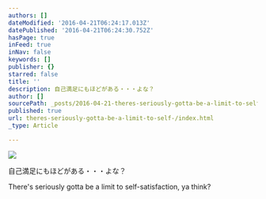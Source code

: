```yaml
---
authors: []
dateModified: '2016-04-21T06:24:17.013Z'
datePublished: '2016-04-21T06:24:30.752Z'
hasPage: true
inFeed: true
inNav: false
keywords: []
publisher: {}
starred: false
title: ''
description: 自己満足にもほどがある・・・よな？
author: []
sourcePath: _posts/2016-04-21-theres-seriously-gotta-be-a-limit-to-self-.md
published: true
url: theres-seriously-gotta-be-a-limit-to-self-/index.html
_type: Article

---
```

![](https://the-grid-user-content.s3-us-west-2.amazonaws.com/d94d1abb-5aef-46b0-8309-63b84fafa090.png)

自己満足にもほどがある・・・よな？

There's seriously gotta be a limit to self-satisfaction, ya think?